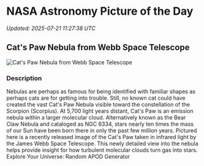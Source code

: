 # NASA Astronomy Picture of the Day

_Updated: 2025-07-21 11:27:38 UTC_

## Cat's Paw Nebula from Webb Space Telescope

![Cat's Paw Nebula from Webb Space Telescope](https://apod.nasa.gov/apod/image/2507/CatsPaw_Webb_960.jpg)

### Description

Nebulas are perhaps as famous for being identified with familiar shapes as perhaps cats are for getting into trouble.  Still, no known cat could have created the vast Cat's Paw Nebula visible toward the constellation of the Scorpion  (Scorpius).  At 5,700 light years distant, Cat's Paw is an emission nebula within a larger molecular cloud.  Alternatively known as the Bear Claw Nebula and cataloged as NGC 6334, stars nearly ten times the mass of our Sun have been born there in only the past few million years. Pictured here is a recently released image of the Cat's Paw taken in infrared light by the James Webb Space Telescope.  This newly detailed view into the nebula helps provide insight for how turbulent molecular clouds turn gas into stars.    Explore Your Universe: Random APOD Generator
